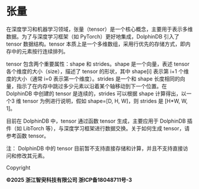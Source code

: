 # 张量

在深度学习和机器学习领域，张量（tensor）是一个核心概念，主要用于表示多维数据。为了与深度学习框架（如 PyTorch）更好地集成，DolphinDB 引入了 tensor
数据结构。tensor 本质上是一个多维数组，采用行优先的存储方式，即内存中的元素按行连续排列。

tensor 包含两个重要属性：shape 和 strides。shape 是一个向量，表述 tensor 各个维度的大小（size），描述了 tensor 的形状，其中
shape[i] 表示第 i+1 个维度的大小（通常 i=0 表示第一个维度）。strides 是一个和 shape
长度相同的向量，指示了在内存中跳过多少元素以沿着某个轴移动到下一个位置。在 DolphinDB 中创建的 tensor 是连续的，strides 可以根据 shape
计算得出，以一个3 维 tensor 为例进行说明，假如 shape=[D, H, W]，则 strides 是 [H\*W, W, 1]。

目前在 DolphinDB 中，tensor 通过函数 tensor 生成，主要应用于 DolphinDB 插件（如 LibTorch
等），与深度学习框架进行数据交换。关于如何生成 tensor，请参考函数 tensor。

注： DolphinDB 中的 tensor 目前暂不支持直接存储和计算，并且不支持直接访问和修改其元素。

Copyright

**©2025 浙江智臾科技有限公司 浙ICP备18048711号-3**
